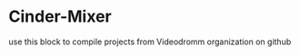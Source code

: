 Cinder-Mixer
===============

use this block to compile projects from Videodromm organization on github
